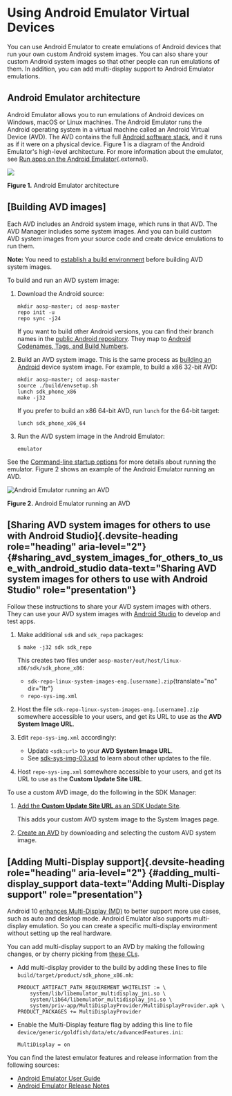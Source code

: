 

Using Android Emulator Virtual Devices
======================================

You can use Android Emulator to create emulations of Android devices
that run your own custom Android system images. You can also share your
custom Android system images so that other people can run emulations of
them. In addition, you can add multi-display support to Android Emulator
emulations.

Android Emulator architecture
-------------------------------------------------------------------------------

Android Emulator allows you to run emulations of Android devices on
Windows, macOS or Linux machines. The Android Emulator runs the Android
operating system in a virtual machine called an Android Virtual Device
(AVD). The AVD contains the full [Android software
stack](https://source.android.com/devices/architecture), and it runs as
if it were on a physical device. Figure 1 is a diagram of the Android
Emulator\'s high-level architecture. For more information about the
emulator, see [Run apps on the Android
Emulator](https://developer.android.com/studio/run/emulator){.external}.

![](./setup_create_avd_files/emulator-design.png)

**Figure 1.** Android Emulator architecture

[Building AVD images]
---------------------------------------------------------------------

Each AVD includes an Android system image, which runs in that AVD. The
AVD Manager includes some system images. And you can build custom AVD
system images from your source code and create device emulations to run
them.

**Note:** You need to [establish a build
environment](https://source.android.com/setup/build/initializing) before
building AVD system images.

To build and run an AVD system image:

1.  Download the Android source:

    
    

    ```
    mkdir aosp-master; cd aosp-master
    repo init -u
    repo sync -j24
    ```

    If you want to build other Android versions, you can find their
    branch names in the [public Android
    repository](https://android.googlesource.com/platform/manifest/+refs).
    They map to [Android Codenames, Tags, and Build
    Numbers](https://source.android.com/setup/start/build-numbers#source-code-tags-and-builds).

2.  Build an AVD system image. This is the same process as [building an
    Android](https://source.android.com/setup/build/building) device
    system image. For example, to build a x86 32-bit AVD:

    
    

    ```
    mkdir aosp-master; cd aosp-master
    source ./build/envsetup.sh
    lunch sdk_phone_x86
    make -j32
    ```

    If you prefer to build an x86 64-bit AVD, run `lunch` for the 64-bit target:

    
    

    ```
    lunch sdk_phone_x86_64
    ```

3.  Run the AVD system image in the Android Emulator:

    
    

    ```
    emulator
    ```

See the [Command-line startup
options](https://developer.android.com/studio/run/emulator-commandline#startup-options)
for more details about running the emulator. Figure 2 shows an example
of the Android Emulator running an AVD.

![Android Emulator running an
AVD](./setup_create_avd_files/emulator-run-ui.png)

**Figure 2.** Android Emulator running an AVD

[Sharing AVD system images for others to use with Android Studio]{.devsite-heading role="heading" aria-level="2"} {#sharing_avd_system_images_for_others_to_use_with_android_studio data-text="Sharing AVD system images for others to use with Android Studio" role="presentation"}
-----------------------------------------------------------------------------------------------------------------

Follow these instructions to share your AVD system images with others.
They can use your AVD system images with [Android
Studio](https://developer.android.com/studio) to develop and test apps.

1.  Make additional `sdk` and
    `sdk_repo` packages:

    
    

    ```
    $ make -j32 sdk sdk_repo
    ```

    This creates two files under
    `aosp-master/out/host/linux-x86/sdk/sdk_phone_x86`:

    -   `sdk-repo-linux-system-images-eng.[username].zip`{translate="no"
        dir="ltr"}
    -   `repo-sys-img.xml`

2.  Host the file
    `sdk-repo-linux-system-images-eng.[username].zip` somewhere accessible to your users, and get its URL to
    use as the **AVD System Image URL**.

3.  Edit `repo-sys-img.xml` accordingly:

    -   Update `<sdk:url>` to your **AVD
        System Image URL**.
    -   See
        [sdk-sys-img-03.xsd](https://android.googlesource.com/platform/prebuilts/devtools/+/refs/heads/master/repository/sdk-sys-img-03.xsd)
        to learn about other updates to the file.

4.  Host `repo-sys-img.xml` somewhere
    accessible to your users, and get its URL to use as the **Custom
    Update Site URL**.

To use a custom AVD image, do the following in the SDK Manager:

1.  [Add the **Custom Update Site URL** as an SDK Update
    Site](https://developer.android.com/studio/intro/update#adding-sites).

    This adds your custom AVD system image to the System Images page.

2.  [Create an
    AVD](https://developer.android.com/studio/run/managing-avds#createavd)
    by downloading and selecting the custom AVD system image.

[Adding Multi-Display support]{.devsite-heading role="heading" aria-level="2"} {#adding_multi-display_support data-text="Adding Multi-Display support" role="presentation"}
------------------------------------------------------------------------------

Android 10 [enhances Multi-Display
(MD)](https://source.android.com/devices/tech/display/multi_display) to
better support more use cases, such as auto and desktop mode. Android
Emulator also supports multi-display emulation. So you can create a
specific multi-display environment without setting up the real hardware.

You can add multi-display support to an AVD by making the following
changes, or by cherry picking from [these
CLs](https://android-review.googlesource.com/q/topic:%22AVD+Multi-display%22+(status:open%20OR%20status:merged)).

-   Add multi-display provider to the build by adding these lines to
    file `build/target/product/sdk_phone_x86.mk`:

    
    

    ```
    PRODUCT_ARTIFACT_PATH_REQUIREMENT_WHITELIST := \
        system/lib/libemulator_multidisplay_jni.so \
        system/lib64/libemulator_multidisplay_jni.so \
        system/priv-app/MultiDisplayProvider/MultiDisplayProvider.apk \
    PRODUCT_PACKAGES += MultiDisplayProvider
    ```

-   Enable the Multi-Display feature flag by adding this line to file
    `device/generic/goldfish/data/etc/advancedFeatures.ini`:

    
    

    ```
    MultiDisplay = on
    ```

You can find the latest emulator features and release information from
the following sources:

-   [Android Emulator User
    Guide](https://developer.android.com/studio/run/emulator)
-   [Android Emulator Release
    Notes](https://developer.android.com/studio/releases/emulator)
